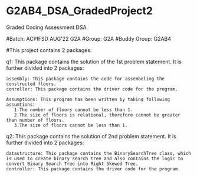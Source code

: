 # G2AB4_DSA_GradedProject2
Graded Coding Assessment DSA

#Batch: ACPIFSD AUG'22 G2A
#Group: G2A
#Buddy Group: G2AB4

#This project contains 2 packages:

  q1: This package contains the solution of the 1st problem statement. It is further divided into 2 packages:
  
    assembly: This package contains the code for assembeling the constructed floors.
    conroller: This package contains the driver code for the program.
    
    Assumptions: This program has been written by taking following assumtions:
       1.The number of floors cannot be less than 1.
       2.The size of floors is relational, therefore cannot be greater than number of floors.
       3.The size of floors cannot be less than 1.
       
  q2: This package contains the solution of 2nd problem statement. It is further divided into 2 packages:
  
    datastructure: This package contains the BinarySearchTree class, which is used to create binary search tree and also contains the logic to convert Binary Search Tree into Right Skewed Tree.
    controller: This package contains the driver code for the program.
